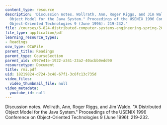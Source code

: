 ```yaml
---
content_type: resource
description: 'Discussion notes. Wollrath, Ann, Roger Riggs, and Jim Waldo. "A Distributed
  Object Model for the Java System." Proceedings of the USENIX 1996 Conference on
  Object-Oriented Technologies 9 (June 1996): 219-232.'
file: /courses/6-824-distributed-computer-systems-engineering-spring-2006/18219824d7243c4867f13c6fc13c735d_rmi.pdf
file_type: application/pdf
learning_resource_types:
- Readings
ocw_type: OCWFile
parent_title: Readings
parent_type: CourseSection
parent_uid: c997e41e-1922-a341-23a2-40acbb0edd90
resourcetype: Document
title: rmi.pdf
uid: 18219824-d724-3c48-67f1-3c6fc13c735d
video_files:
  video_thumbnail_file: null
video_metadata:
  youtube_id: null
---
```

Discussion notes. Wollrath, Ann, Roger Riggs, and Jim Waldo. "A Distributed Object Model for the Java System." Proceedings of the USENIX 1996 Conference on Object-Oriented Technologies 9 (June 1996): 219-232.

